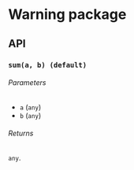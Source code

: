 # Warning package

## API

### `sum(a, b) (default)`

###### Parameters

* `a` (`any`)
* `b` (`any`)

###### Returns

`any`.
